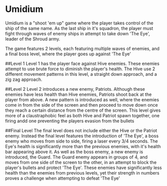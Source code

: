 # Umidium

Umidium is a "shoot 'em up" game where the player takes control of the ship of the same name. As the last ship in it's squadron, the player must fight through waves of enemy ships in attempt to take down 'The Eye', leader of the Shroud army. 

The game features 2 levels, each featuring multiple waves of enemies, and a final boss level, where the player goes up against 'The Eye'

##Level 1
Level 1 has the player face against Hive enemies. These enemies attempt to use brute force to diminish the player's health. The Hive use 2 different movement patterns in this level, a straight down approach, and a zig zag approach.

##Level 2
Level 2 introduces a new enemy, Patriots. Although these enemies have less health than Hive enemies, Patriots shoot back at the player from above. A new pattern is introduced as well, where the enemies come in from the side of the screen and then proceed to move down once they reach a certain distance from the centre of the screen. This level gives more of a claustraphobic feel as both Hive and Patriot spawn together, one firing andd one preventing the players evasion from the bullets

##Final Level
The final level does not include either the Hive or the Patriot enemy. Instead the final level features the introduction of 'The Eye', a boss enemy who moves from side to side, firing a laser every 3/4 seconds. The Eye's health is significantly more than the previous enemies, with it's health bar appearing above it. As well as the boss enemy, a new enemy is introduced, the Guard. The Guard enemy appears in groups of 4, and moves from one side of the screen to the other, in an attempt to block the player's bullets and protect 'The Eye'. These enemies have significantly less health than the enemies from previous levels, yet their strength in numbers proves a challenge when attempting to defeat 'The Eye'
